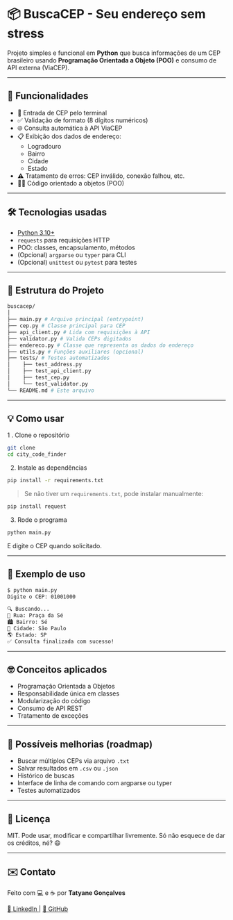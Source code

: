 # 📦 BuscaCEP - Seu endereço sem stress

Projeto simples e funcional em **Python** que busca informações de um CEP brasileiro usando **Programação Orientada a Objeto (POO)** e consumo de API externa (ViaCEP).

---

## 🚀 Funcionalidades

- 🔢 Entrada de CEP pelo terminal
- ✅ Validação de formato (8 dígitos numéricos)
- 🌐 Consulta automática à API ViaCEP
- 📋 Exibição dos dados de endereço:
  - Logradouro
  - Bairro
  - Cidade
  - Estado
- ⚠️ Tratamento de erros: CEP inválido, conexão falhou, etc.
- 👨‍💻 Código orientado a objetos (POO)

---

## 🛠️ Tecnologias usadas

- [Python 3.10+](https://www.python.org/)
- `requests` para requisições HTTP
- POO: classes, encapsulamento, métodos
- (Opcional) `argparse` ou `typer` para CLI
- (Opcional) `unittest` ou `pytest` para testes

---

## 📂 Estrutura do Projeto

```bash
buscacep/
│
├── main.py # Arquivo principal (entrypoint)
├── cep.py # Classe principal para CEP
├── api_client.py # Lida com requisições à API
├── validator.py # Valida CEPs digitados
├── endereco.py # Classe que representa os dados do endereço
├── utils.py # Funções auxiliares (opcional)
├── tests/ # Testes automatizados
│    ├── test_address.py
│    ├── test_api_client.py
│    ├── test_cep.py
│    └── test_validator.py
└── README.md # Este arquivo
```

---

## 💡 Como usar
1 . Clone o repositório
```bash
git clone 
cd city_code_finder
```

2. Instale as dependências
```bash
pip install -r requirements.txt
```

> Se não tiver um `requirements.txt`, pode instalar manualmente:

```bash
pip install request
```

3. Rode o programa
```bash
python main.py
```

E digite o CEP quando solicitado.

---

## 🧪 Exemplo de uso

```bash
$ python main.py
Digite o CEP: 01001000

🔍 Buscando...
📍 Rua: Praça da Sé
🏙️ Bairro: Sé
🌆 Cidade: São Paulo
🌎 Estado: SP
✅ Consulta finalizada com sucesso!

```

---

## 🤓 Conceitos aplicados
- Programação Orientada a Objetos
- Responsabilidade única em classes
- Modularização do código
- Consumo de API REST
- Tratamento de exceções

---

## 🧠 Possíveis melhorias (roadmap)
- Buscar múltiplos CEPs via arquivo ``.txt``
- Salvar resultados em ``.csv`` ou ``.json``
- Histórico de buscas
- Interface de linha de comando com argparse ou typer
- Testes automatizados

---

## 📃 Licença
MIT. Pode usar, modificar e compartilhar livremente. Só não esquece de dar os créditos, né? 😄

---

## ✉️ Contato
Feito com 💻 e ☕ por **Tatyane Gonçalves**

[🔗 LinkedIn ](https://www.linkedin.com/in/tatyanegoncalves/) | [🐙 GitHub](https://github.com/Tatyane-Goncalves)